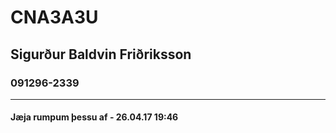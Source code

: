 # CNA3A3U
## Sigurður Baldvin Friðriksson
### 091296-2339

---
#### Jæja rumpum þessu af - 26.04.17 19:46
